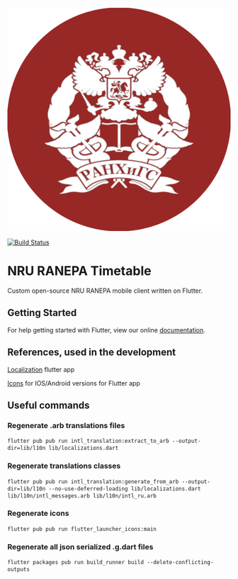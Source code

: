 ![RANEPA Logo](assets/images/icon.png?raw=true "")

[![Build Status](https://travis-ci.org/CoolONEOfficial/ranepa_timetable.svg?branch=master)](https://travis-ci.org/CoolONEOfficial/ranepa_timetable)

# NRU RANEPA Timetable

Custom open-source NRU RANEPA mobile client written on Flutter.

## Getting Started

For help getting started with Flutter, view our online [documentation](https://flutter.io/).

## References, used in the development

[Localization](https://proandroiddev.com/flutter-localization-step-by-step-30f95d06018d) flutter app

[Icons](https://pub.dartlang.org/packages/flutter_launcher_icons#-installing-tab-) for IOS/Android versions for Flutter app

## Useful commands

### Regenerate .arb translations files
```Shell
flutter pub pub run intl_translation:extract_to_arb --output-dir=lib/l10n lib/localizations.dart
```

### Regenerate translations classes
```Shell
flutter pub pub run intl_translation:generate_from_arb --output-dir=lib/l10n --no-use-deferred-loading lib/localizations.dart lib/l10n/intl_messages.arb lib/l10n/intl_ru.arb
```

### Regenerate icons
```Shell
flutter pub pub run flutter_launcher_icons:main
```

### Regenerate all json serialized .g.dart files
```Shell
flutter packages pub run build_runner build --delete-conflicting-outputs
```